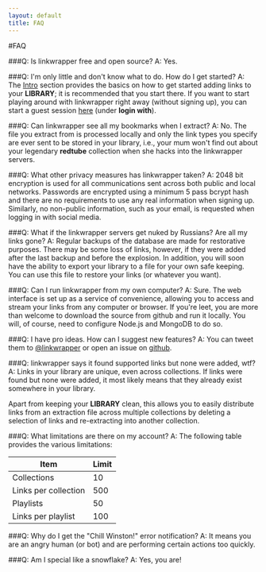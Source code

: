 ```yaml
---
layout: default
title: FAQ
---
```


#FAQ

###Q: Is linkwrapper free and open source?
A: Yes.

###Q: I'm only little and don't know what to do. How do I get started?
A: The [Intro](/docs/intro) section provides the basics on how to get started adding links to your **LIBRARY**; it is recommended that you start there. If you want to start playing around with linkwrapper right away (without signing up), you can start a guest session [here](/) (under **login with**).

###Q: Can linkwrapper see all my bookmarks when I extract?
A: No. The file you extract from is processed locally and only the link types you specify are ever sent to be stored in your library, i.e., your mum won't find out about your legendary **redtube** collection when she hacks into the linkwrapper servers.

###Q: What other privacy measures has linkwrapper taken?
A: 2048 bit encryption is used for all communications sent across both public and local networks. Passwords are encrypted using a minimum 5 pass bcrypt hash and there are no requirements to use any real information when signing up. Similarly, no non-public information, such as your email, is requested when logging in with social media.

###Q: What if the linkwrapper servers get nuked by Russians? Are all my links gone?
A: Regular backups of the database are made for restorative purposes. There may be some loss of links, however, if they were added after the last backup and before the explosion. In addition, you will soon have the ability to export your library to a file for your own safe keeping. You can use this file to restore your links (or whatever you want).

###Q: Can I run linkwrapper from my own computer?
A: Sure. The web interface is set up as a service of convenience, allowing you to access and stream your links from any computer or browser. If you're leet, you are more than welcome to download the source from github and run it locally. You will, of course, need to configure Node.js and MongoDB to do so.

###Q: I have pro ideas. How can I suggest new features?
A: You can tweet them to [@linkwrapper](https://twitter.com/linkwrapper) or open an issue on [github](https://github.com/tojrobinson/linkwrapper.com).

###Q: linkwrapper says it found supported links but none were added, wtf?
A: Links in your library are unique, even across collections. If links were found but none were added, it most likely means that they already exist somewhere in your library.

Apart from keeping your **LIBRARY** clean, this allows you to easily distribute links from an extraction file across multiple collections by deleting a selection of links and re-extracting into another collection.

###Q: What limitations are there on my account?
A: The following table provides the various limitations:

| Item                 | Limit |
|----------------------|-------|
| Collections          | 10    |
| Links per collection | 500   |
| Playlists            | 50    |
| Links per playlist   | 100   |

###Q: Why do I get the "Chill Winston!" error notification?
A: It means you are an angry human (or bot) and are performing certain actions too quickly.

###Q: Am I special like a snowflake?
A: Yes, you are!
